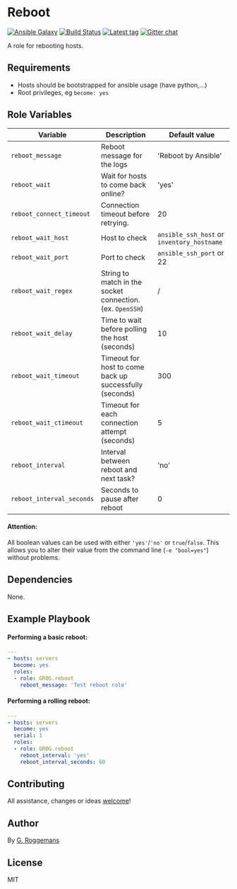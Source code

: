 # Reboot

[![Ansible Galaxy][galaxy_image]][galaxy_link]
[![Build Status][travis_image]][travis_link]
[![Latest tag][tag_image]][tag_url]
[![Gitter chat][gitter_image]][gitter_url]

A role for rebooting hosts.

## Requirements

- Hosts should be bootstrapped for ansible usage (have python,...)
- Root privileges, eg `become: yes`

## Role Variables

| Variable                  | Description                                               | Default value                              |
|---------------------------|-----------------------------------------------------------|--------------------------------------------|
| `reboot_message`          | Reboot message for the logs                               | 'Reboot by Ansible'                        |
| `reboot_wait`             | Wait for hosts to come back online?                       | 'yes'                                      |
| `reboot_connect_timeout`  | Connection timeout before retrying.                       | 20                                         |
| `reboot_wait_host`        | Host to check                                             | `ansible_ssh_host` or `inventory_hostname` |
| `reboot_wait_port`        | Port to check                                             | `ansible_ssh_port` or 22                   |
| `reboot_wait_regex`       | String to match in the socket connection. (ex. `OpenSSH`) | /                                          |
| `reboot_wait_delay`       | Time to wait before polling the host (seconds)            | 10                                         |
| `reboot_wait_timeout`     | Timeout for host to come back up successfully (seconds)   | 300                                        |
| `reboot_wait_ctimeout`    | Timeout for each connection attempt (seconds)             | 5                                          |
| `reboot_interval`         | Interval between reboot and next task?                    | 'no'                                       |
| `reboot_interval_seconds` | Seconds to pause after reboot                             | 0                                          |

#### Attention:
All boolean values can be used with either `'yes'`/`'no'` or `true`/`false`.
This allows you to alter their value from the command line (`-e "bool=yes"`)
without problems.

## Dependencies

None.

## Example Playbook

#### Performing a basic reboot:

```yaml
---
- hosts: servers
  become: yes
  roles:
  - role: GROG.reboot
    reboot_message: 'Test reboot role'
```

#### Performing a rolling reboot:

```yaml
---
- hosts: servers
  become: yes
  serial: 1
  roles:
  - role: GROG.reboot
    reboot_interval: 'yes'
    reboot_interval_seconds: 60
```

## Contributing
All assistance, changes or ideas [welcome][issues]!

## Author
By [G. Roggemans][groggemans]

## License
MIT

[galaxy_image]:         http://img.shields.io/badge/galaxy-GROG.reboot-660198.svg?style=flat
[galaxy_link]:          https://galaxy.ansible.com/GROG/reboot
[travis_image]:         https://travis-ci.org/GROG/ansible-role-reboot.svg?branch=master
[travis_link]:          https://travis-ci.org/GROG/ansible-role-reboot
[tag_image]:            https://img.shields.io/github/tag/GROG/ansible-role-reboot.svg
[tag_url]:              https://github.com/GROG/ansible-role-reboot/tags
[gitter_image]:         https://badges.gitter.im/GROG/chat.svg
[gitter_url]:           https://gitter.im/GROG/chat

[issues]:               https://github.com/GROG/ansible-role-reboot/issues
[groggemans]:           https://github.com/groggemans
